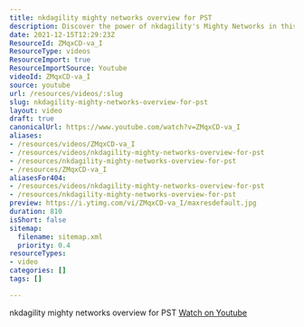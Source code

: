 ```yaml
---
title: nkdagility mighty networks overview for PST
description: Discover the power of nkdagility's Mighty Networks in this overview tailored for PST. Unlock community potential and enhance your networking experience!
date: 2021-12-15T12:29:23Z
ResourceId: ZMqxCD-va_I
ResourceType: videos
ResourceImport: true
ResourceImportSource: Youtube
videoId: ZMqxCD-va_I
source: youtube
url: /resources/videos/:slug
slug: nkdagility-mighty-networks-overview-for-pst
layout: video
draft: true
canonicalUrl: https://www.youtube.com/watch?v=ZMqxCD-va_I
aliases:
- /resources/videos/ZMqxCD-va_I
- /resources/videos/nkdagility-mighty-networks-overview-for-pst
- /resources/nkdagility-mighty-networks-overview-for-pst
- /resources/ZMqxCD-va_I
aliasesFor404:
- /resources/videos/nkdagility-mighty-networks-overview-for-pst
- /resources/nkdagility-mighty-networks-overview-for-pst
preview: https://i.ytimg.com/vi/ZMqxCD-va_I/maxresdefault.jpg
duration: 810
isShort: false
sitemap:
  filename: sitemap.xml
  priority: 0.4
resourceTypes:
- video
categories: []
tags: []

---
```

 nkdagility mighty networks overview for PST 
 [Watch on Youtube](https://www.youtube.com/watch?v=ZMqxCD-va_I)
